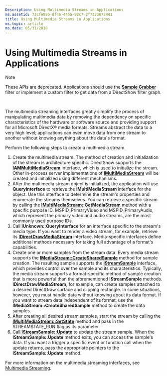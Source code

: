 ```yaml
---
Description: Using Multimedia Streams in Applications
ms.assetid: 73cfe89b-df46-445a-92c7-2f7323672441
title: Using Multimedia Streams in Applications
ms.topic: article
ms.date: 05/31/2018
---
```


# Using Multimedia Streams in Applications

> [!Note]  
> These APIs are deprecated. Applications should use the [**Sample Grabber**](sample-grabber-filter.md) filter or implement a custom filter to get data from a DirectShow filter graph.

 

The multimedia streaming interfaces greatly simplify the process of manipulating multimedia data by removing the dependency on specific characteristics of the hardware or software source and providing support for all Microsoft DirectX® media formats. Streams abstract the data to a very high level; applications can even move data from one stream to another without knowing anything about the data's format.

Perform the following steps to create a multimedia stream.

1.  Create the multimedia stream. The method of creation and initialization of the stream is architecture specific. DirectShow supports the [**IAMMultiMediaStream**](/windows/desktop/api/amstream/nn-amstream-iammultimediastream) interface, which is used to initialize the stream. Other in-process server implementations of [**IMultiMediaStream**](/windows/desktop/api/mmstream/nn-mmstream-imultimediastream) will be created and initialized using different mechanisms.
2.  After the multimedia stream object is initialized, the application will use **QueryInterface** to retrieve the **IMultiMediaStream** interface for the object. Use this interface to determine the stream's properties and enumerate the streams themselves. You can retrieve a specific stream by calling the [**IMultiMediaStream::GetMediaStream**](/windows/desktop/api/mmstream/nf-mmstream-imultimediastream-getmediastream) method with a specific purpose ID. MSPID\_PrimaryVideo and MSPID\_PrimaryAudio, which represent the primary video and audio streams, are the most commonly used purpose IDs.
3.  Call **IUnknown::QueryInterface** for an interface specific to the stream's media type. If you want to render a video stream, for example, retrieve its [**IDirectDrawMediaStream**](/windows/desktop/api/ddstream/nn-ddstream-idirectdrawmediastream) interface. Media-specific interfaces define additional methods necessary for taking full advantage of a format's capabilities.
4.  Create one or more samples from the stream data. Every media stream supports the [**IMediaStream::CreateSharedSample**](/windows/desktop/api/mmstream/nf-mmstream-imediastream-createsharedsample) method for sample creation. The resulting sample supports the [**IStreamSample**](/windows/desktop/api/mmstream/nn-mmstream-istreamsample) interface, which provides control over the sample and its characteristics. Typically, the media stream supports a format-specific method of sample creation that is more powerful than the aforementioned **IStreamSample** methods. **IDirectDrawMediaStream**, for example, can create samples attached to a desired DirectDraw surface and clipping rectangle. In some situations, however, you must handle data without knowing about its data format. If you want to stream data independent of its format, use the **IMediaStream::CreateSharedSample** method to create the data samples.
5.  After creating all desired stream samples, start the stream by calling the [**IMultiMediaStream::SetState**](/windows/desktop/api/mmstream/nf-mmstream-imultimediastream-setstate) method and pass in the STREAMSTATE\_RUN flag as its parameter.
6.  Call [**IStreamSample::Update**](/windows/desktop/api/mmstream/nf-mmstream-istreamsample-update) to update the stream sample. When the **IStreamSample::Update** method exits, you can access the sample's data. If you want a trigger a specific event or function call when the update returns, pass the appropriate pointers to the **IStreamSample::Update** method.

For more information on the multimedia streaming interfaces, see [Multimedia Streaming](multimedia-streaming.md).

 

 



